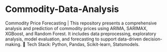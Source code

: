 # Commodity-Data-Analysis
Commodity Price Forecasting | This repository presents a comprehensive analysis and prediction of commodity prices using ARIMA, SARIMAX, XGBoost, and Random Forest. It includes data preprocessing, exploratory analysis, model evaluation, and forecasting to support data-driven decision-making. 🚀 Tech Stack: Python, Pandas, Scikit-learn, Statsmodels.
